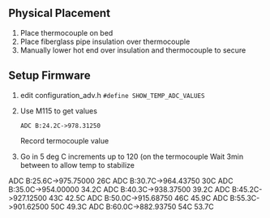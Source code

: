 

## Physical Placement

1. Place thermocouple on bed
2. Place fiberglass pipe insulation over thermocouple
3. Manually lower hot end over insulation and thermocouple to secure

## Setup Firmware
1. edit configuration_adv.h
    `#define SHOW_TEMP_ADC_VALUES`
2. Use M115 to get values
    ```
    ADC B:24.2C->978.31250
    ```
    Record termocouple value
    
3. Go in 5 deg C increments up to 120 (on the termocouple
   Wait 3min between to allow temp to stabilize

ADC B:25.6C->975.75000 26C
ADC B:30.7C->964.43750 30C
ADC B:35.0C->954.00000 34.2C
ADC B:40.3C->938.37500 39.2C
ADC B:45.2C->927.12500 43C 42.5C
ADC B:50.0C->915.68750 46C 45.9C
ADC B:55.3C->901.62500 50C 49.3C
ADC B:60.0C->882.93750 54C 53.7C

<!--stackedit_data:
eyJoaXN0b3J5IjpbMTY1MjIxMzI0Nyw3ODY5MjYzODEsMTMyNT
cwNjQ3OCwtMjAyODQyMDE2OCwxNzc5NzU2NTY5LC0xNDExMzcz
MzM0LDEzMTczNzUwMzYsLTExMjM1OTk0MzAsLTE2NjgyMTUwLC
0xMzMzMTE2Mjc1XX0=
-->